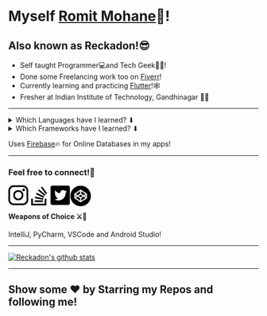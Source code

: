 # Myself <a href='https://github.com/Reckadon'>Romit Mohane</a>👋!
<h2>Also known as Reckadon!😎</h2>

<ul>
<li>Self taught Programmer💻and Tech Geek👨‍💻! </li>
<li>Done some Freelancing work too on <a target="_blank" href='https://www.fiverr.com/reckadon?public_mode=true'>Fiverr</a>!</li>
  <li>Currently learning and practicing <a target="_blank" href='https://flutter.dev/'>Flutter</a>!🕸</li>
  <li>Fresher at Indian Institute of Technology, Gandhinagar 👨‍🎓</li>

</ul>

  <hr/>
<details >
<summary>Which Languages have I learned? ⬇</summary>
<ul>
  <li>Java</li>
  <li>JavaScript</li>
  <li>Python</li>
  <li>Dart</li>
  <li>C++</li>
  <li>C#</li>
  <li>Everyone learns HTML and CSS also 🤣</li>
</ul>
  </details>
  <details >
  <summary>Which Frameworks have I learned? ⬇</summary>
<ul>
  <li>JavaFX</li>
  <li>ReactJS</li>
  <li>Flutter</li>
  <li>Android Native</li>
  <li>Swing</li>
  <li>Unity (ik it is a game engine lol)</li>
</ul></details>

Uses <a target="_blank" href='https://firebase.google.com/'>Firebase</a>🔥 for Online Databases in my apps!<hr/>
### Feel free to connect!💃
  <a target="_blank" href='https://www.instagram.com/its_romit.m/'>
    <img alt='instagram' src='./img/insta.png' align='left' width='40px'>
  </a>
  <a target="_blank" href='https://stackoverflow.com/users/14729894/romit-mohane' width ='40px'>
    <img alt='Stack Overflow' src='./img/stackOverflowBnW.png' align='left' height='44px' width='44px'>
  </a>
  <a target="_blank" href='https://twitter.com/MohaneRomit'>
    <img alt='twitter' src='./img/twitter.jpg' align='left' width='40px'>
  </a>
  <a target="_blank" href='https://codepen.io/reckadon'>
    <img alt='codepen' src='./img/codepen.png' align='left' height='43px'>
  </a>
<br/>
<br>
<h4>Weapons of Choice ⚔🏹</h4>
IntelliJ, PyCharm, VSCode and Android Studio!
<hr>

[![Reckadon's github stats](https://github-readme-stats.vercel.app/api?username=Reckadon&theme=dark)](https://github.com/anuraghazra/github-readme-stats)


<hr/>
<h2>Show some ❤ by Starring my Repos and following me!<h2/>
